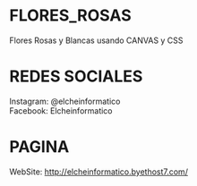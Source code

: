 # FLORES_ROSAS
Flores Rosas y Blancas usando CANVAS y CSS

# REDES SOCIALES
Instagram: @elcheinformatico
<br>
Facebook: Elcheinformatico
<br>

# PAGINA
WebSite: http://elcheinformatico.byethost7.com/
